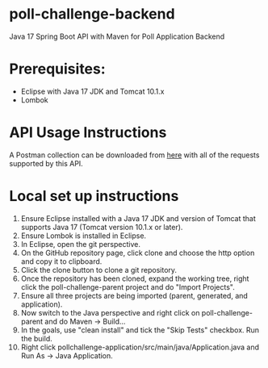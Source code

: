 # poll-challenge-backend
Java 17 Spring Boot API with Maven for Poll Application Backend

# Prerequisites:
- Eclipse with Java 17 JDK and Tomcat 10.1.x
- Lombok

# API Usage Instructions
A Postman collection can be downloaded from [here](https://github.com/Jahanzaib-Alam/poll-challenge-backend/blob/main/Poll%20Challenge%20API%20Collection.postman_collection.json) with all of the requests supported by this API.

# Local set up instructions
1. Ensure Eclipse installed with a Java 17 JDK and version of Tomcat that supports Java 17 (Tomcat version 10.1.x or later).
2. Ensure Lombok is installed in Eclipse.
3. In Eclipse, open the git perspective.
4. On the GitHub repository page, click clone and choose the http option and copy it to clipboard.
5. Click the clone button to clone a git repository.
6. Once the repository has been cloned, expand the working tree, right click the poll-challenge-parent project and do "Import Projects".
7. Ensure all three projects are being imported (parent, generated, and application).
8. Now switch to the Java perspective and right click on poll-challenge-parent and do Maven -> Build...
9. In the goals, use "clean install" and tick the "Skip Tests" checkbox. Run the build.
10. Right click pollchallenge-application/src/main/java/Application.java and Run As -> Java Application.